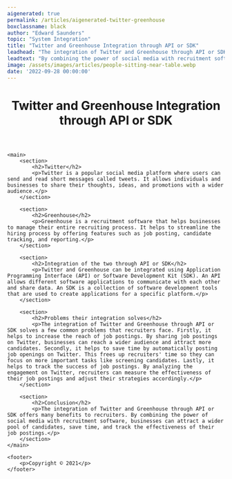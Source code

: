 ```yaml
---
aigenerated: true
permalink: /articles/aigenerated-twitter-greenhouse
boxclassname: black
author: "Edward Saunders"
topic: "System Integration"
title: "Twitter and Greenhouse Integration through API or SDK"
leadhead: "The integration of Twitter and Greenhouse through API or SDK offers many benefits to recruiters"
leadtext: "By combining the power of social media with recruitment software, businesses can attract a wider pool of candidates, save time, and track the effectiveness of their job postings."
image: /assets/images/articles/people-sitting-near-table.webp
date: '2022-09-28 00:00:00'
---
```

<div class="arttext">	<header>
		<h1>Twitter and Greenhouse Integration through API or SDK</h1>
	</header>

	<main>
		<section>
			<h2>Twitter</h2>
			<p>Twitter is a popular social media platform where users can send and read short messages called tweets. It allows individuals and businesses to share their thoughts, ideas, and promotions with a wider audience.</p>
		</section>

		<section>
			<h2>Greenhouse</h2>
			<p>Greenhouse is a recruitment software that helps businesses to manage their entire recruiting process. It helps to streamline the hiring process by offering features such as job posting, candidate tracking, and reporting.</p>
		</section>

		<section>
			<h2>Integration of the two through API or SDK</h2>
			<p>Twitter and Greenhouse can be integrated using Application Programming Interface (API) or Software Development Kit (SDK). An API allows different software applications to communicate with each other and share data. An SDK is a collection of software development tools that are used to create applications for a specific platform.</p>
		</section>

		<section>
			<h2>Problems their integration solves</h2>
			<p>The integration of Twitter and Greenhouse through API or SDK solves a few common problems that recruiters face. Firstly, it helps to increase the reach of job postings. By sharing job postings on Twitter, businesses can reach a wider audience and attract more candidates. Secondly, it helps to save time by automatically posting job openings on Twitter. This frees up recruiters' time so they can focus on more important tasks like screening candidates. Lastly, it helps to track the success of job postings. By analyzing the engagement on Twitter, recruiters can measure the effectiveness of their job postings and adjust their strategies accordingly.</p>
		</section>

		<section>
			<h2>Conclusion</h2>
			<p>The integration of Twitter and Greenhouse through API or SDK offers many benefits to recruiters. By combining the power of social media with recruitment software, businesses can attract a wider pool of candidates, save time, and track the effectiveness of their job postings.</p>
		</section>
	</main>

	<footer>
		<p>Copyright © 2021</p>
	</footer>
</div>